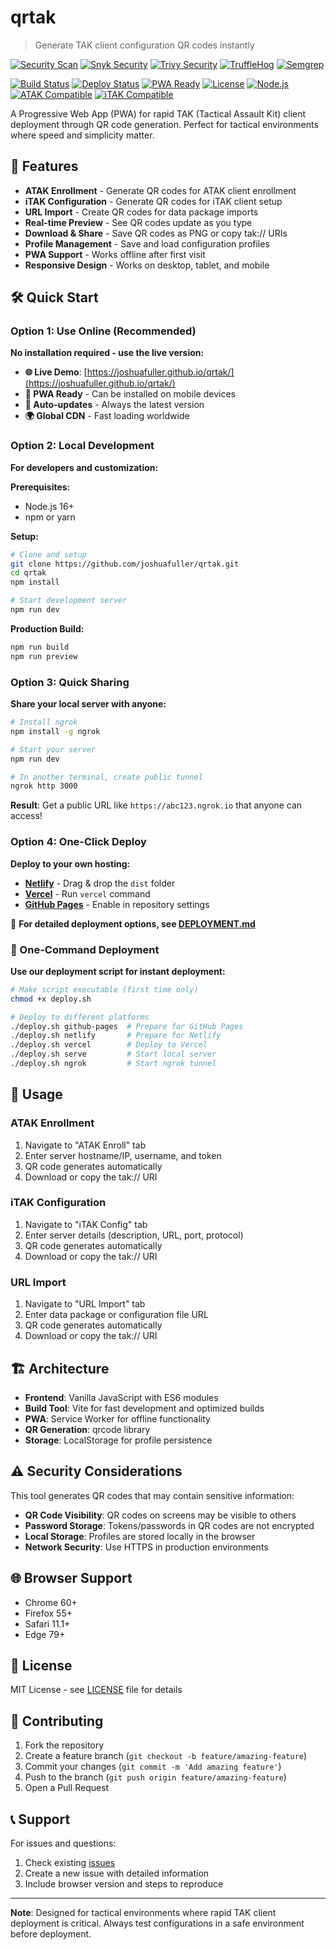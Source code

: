 # qrtak

> Generate TAK client configuration QR codes instantly

[![Security Scan](https://github.com/joshuafuller/qrtak/workflows/Security%20Scan/badge.svg)](https://github.com/joshuafuller/qrtak/actions/workflows/security.yml)
[![Snyk Security](https://img.shields.io/badge/Snyk-Security%20Scan-blue)](https://app.snyk.io/org/joshuafuller/project/qrtak)
[![Trivy Security](https://img.shields.io/badge/Trivy-Container%20Scan-blue)](https://github.com/joshuafuller/qrtak/actions/workflows/security.yml)
[![TruffleHog](https://img.shields.io/badge/TruffleHog-Secret%20Scan-blue)](https://github.com/joshuafuller/qrtak/actions/workflows/security.yml)
[![Semgrep](https://img.shields.io/badge/Semgrep-Code%20Analysis-blue)](https://github.com/joshuafuller/qrtak/actions/workflows/security.yml)

[![Build Status](https://img.shields.io/badge/build-passing-brightgreen)](https://github.com/joshuafuller/qrtak/actions)
[![Deploy Status](https://img.shields.io/badge/deploy-success-brightgreen)](https://joshuafuller.github.io/qrtak/)
[![PWA Ready](https://img.shields.io/badge/PWA-Ready-brightgreen)](https://joshuafuller.github.io/qrtak/)
[![License](https://img.shields.io/badge/license-MIT-brightgreen)](LICENSE)
[![Node.js](https://img.shields.io/badge/Node.js-20.x-brightgreen)](https://nodejs.org/)
[![ATAK Compatible](https://img.shields.io/badge/ATAK-Compatible-brightgreen)](https://tak.gov/)
[![iTAK Compatible](https://img.shields.io/badge/iTAK-Compatible-brightgreen)](https://tak.gov/)

A Progressive Web App (PWA) for rapid TAK (Tactical Assault Kit) client deployment through QR code generation. Perfect for tactical environments where speed and simplicity matter.

## 🚀 Features

- **ATAK Enrollment** - Generate QR codes for ATAK client enrollment
- **iTAK Configuration** - Generate QR codes for iTAK client setup  
- **URL Import** - Create QR codes for data package imports
- **Real-time Preview** - See QR codes update as you type
- **Download & Share** - Save QR codes as PNG or copy tak:// URIs
- **Profile Management** - Save and load configuration profiles
- **PWA Support** - Works offline after first visit
- **Responsive Design** - Works on desktop, tablet, and mobile

## 🛠️ Quick Start

### Option 1: Use Online (Recommended)
**No installation required - use the live version:**
- **🌐 Live Demo**: [https://joshuafuller.github.io/qrtak/](https://joshuafuller.github.io/qrtak/)
- **📱 PWA Ready** - Can be installed on mobile devices
- **🔄 Auto-updates** - Always the latest version
- **🌍 Global CDN** - Fast loading worldwide

### Option 2: Local Development
**For developers and customization:**

**Prerequisites:**
- Node.js 16+ 
- npm or yarn

**Setup:**
```bash
# Clone and setup
git clone https://github.com/joshuafuller/qrtak.git
cd qrtak
npm install

# Start development server
npm run dev
```

**Production Build:**
```bash
npm run build
npm run preview
```

### Option 3: Quick Sharing
**Share your local server with anyone:**
```bash
# Install ngrok
npm install -g ngrok

# Start your server
npm run dev

# In another terminal, create public tunnel
ngrok http 3000
```

**Result**: Get a public URL like `https://abc123.ngrok.io` that anyone can access!

### Option 4: One-Click Deploy
**Deploy to your own hosting:**
- **[Netlify](https://netlify.com)** - Drag & drop the `dist` folder
- **[Vercel](https://vercel.com)** - Run `vercel` command
- **[GitHub Pages](https://pages.github.com)** - Enable in repository settings

📖 **For detailed deployment options, see [DEPLOYMENT.md](DEPLOYMENT.md)**

### 🚀 One-Command Deployment
**Use our deployment script for instant deployment:**
```bash
# Make script executable (first time only)
chmod +x deploy.sh

# Deploy to different platforms
./deploy.sh github-pages  # Prepare for GitHub Pages
./deploy.sh netlify       # Prepare for Netlify
./deploy.sh vercel        # Deploy to Vercel
./deploy.sh serve         # Start local server
./deploy.sh ngrok         # Start ngrok tunnel
```

## 📱 Usage

### ATAK Enrollment
1. Navigate to "ATAK Enroll" tab
2. Enter server hostname/IP, username, and token
3. QR code generates automatically
4. Download or copy the tak:// URI

### iTAK Configuration  
1. Navigate to "iTAK Config" tab
2. Enter server details (description, URL, port, protocol)
3. QR code generates automatically
4. Download or copy the tak:// URI

### URL Import
1. Navigate to "URL Import" tab
2. Enter data package or configuration file URL
3. QR code generates automatically
4. Download or copy the tak:// URI

## 🏗️ Architecture

- **Frontend**: Vanilla JavaScript with ES6 modules
- **Build Tool**: Vite for fast development and optimized builds
- **PWA**: Service Worker for offline functionality
- **QR Generation**: qrcode library
- **Storage**: LocalStorage for profile persistence

## ⚠️ Security Considerations

This tool generates QR codes that may contain sensitive information:

- **QR Code Visibility**: QR codes on screens may be visible to others
- **Password Storage**: Tokens/passwords in QR codes are not encrypted
- **Local Storage**: Profiles are stored locally in the browser
- **Network Security**: Use HTTPS in production environments

## 🌐 Browser Support

- Chrome 60+
- Firefox 55+ 
- Safari 11.1+
- Edge 79+

## 📄 License

MIT License - see [LICENSE](LICENSE) file for details

## 🤝 Contributing

1. Fork the repository
2. Create a feature branch (`git checkout -b feature/amazing-feature`)
3. Commit your changes (`git commit -m 'Add amazing feature'`)
4. Push to the branch (`git push origin feature/amazing-feature`)
5. Open a Pull Request

## 📞 Support

For issues and questions:
1. Check existing [issues](https://github.com/joshuafuller/qrtak/issues)
2. Create a new issue with detailed information
3. Include browser version and steps to reproduce

---

**Note**: Designed for tactical environments where rapid TAK client deployment is critical. Always test configurations in a safe environment before deployment. 